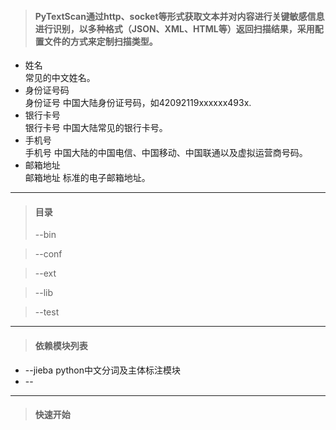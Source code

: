 > #### PyTextScan通过http、socket等形式获取文本并对内容进行关键敏感信息进行识别，以多种格式（JSON、XML、HTML等）返回扫描结果，采用配置文件的方式来定制扫描类型。

* 姓名<br>
常见的中文姓名。
* 身份证号码<br>
身份证号 中国大陆身份证号码，如42092119xxxxxx493x.
* 银行卡号<br>
银行卡号 中国大陆常见的银行卡号。
* 手机号<br>
手机号 中国大陆的中国电信、中国移动、中国联通以及虚拟运营商号码。
* 邮箱地址<br>
邮箱地址 标准的电子邮箱地址。

---

> #### 目录
> --bin

> --conf

> --ext

> --lib

> --test

---

> #### 依赖模块列表

* --jieba python中文分词及主体标注模块
* --

---

> #### 快速开始